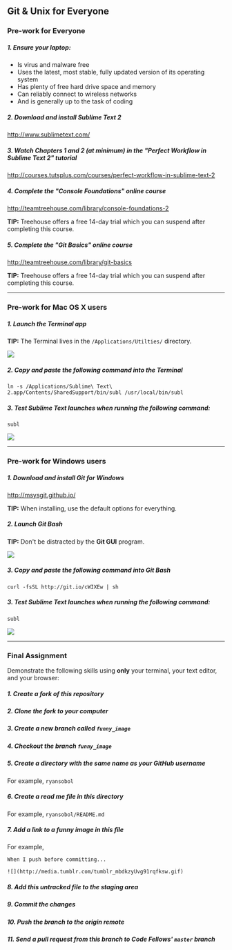 Git & Unix for Everyone
-----------------------

### Pre-work for Everyone

##### 1. Ensure your laptop:

  - Is virus and malware free
  - Uses the latest, most stable, fully updated version of its operating system
  - Has plenty of free hard drive space and memory
  - Can reliably connect to wireless networks
  - And is generally up to the task of coding

##### 2. Download and install Sublime Text 2

http://www.sublimetext.com/

##### 3. Watch Chapters 1 and 2 (at minimum) in the "Perfect Workflow in Sublime Text 2" tutorial

http://courses.tutsplus.com/courses/perfect-workflow-in-sublime-text-2

##### 4. Complete the "Console Foundations" online course

http://teamtreehouse.com/library/console-foundations-2

**TIP:** Treehouse offers a free 14-day trial which you can suspend after completing this course.

##### 5. Complete the "Git Basics" online course

http://teamtreehouse.com/library/git-basics

**TIP:** Treehouse offers a free 14-day trial which you can suspend after completing this course.

---

### Pre-work for Mac OS X users

##### 1. Launch the Terminal app

**TIP:** The Terminal lives in the `/Applications/Utilties/` directory.

![](https://i.imgur.com/bjEZWfn.png)

##### 2. Copy and paste the following command into the Terminal

```
ln -s /Applications/Sublime\ Text\ 2.app/Contents/SharedSupport/bin/subl /usr/local/bin/subl
```

##### 3. Test **Sublime Text** launches when running the following command:

```
subl
```

![](https://i.imgur.com/qUKikMZ.png)

---

### Pre-work for Windows users

##### 1. Download and install Git for Windows

http://msysgit.github.io/

**TIP:** When installing, use the default options for everything.

##### 2. Launch Git Bash

**TIP:** Don't be distracted by the **Git GUI** program.

![](https://i.imgur.com/kcMPKeI.png)

##### 3. Copy and paste the following command into Git Bash

```
curl -fsSL http://git.io/cWIXEw | sh
```

##### 3. Test **Sublime Text** launches when running the following command:

```
subl
```

![](https://i.imgur.com/o8SKEuF.png)

---

### Final Assignment

Demonstrate the following skills using **only** your terminal, your text editor, and your browser:

##### 1. Create a fork of this repository

##### 2. Clone the fork to your computer

##### 3. Create a new branch called `funny_image`

##### 4. Checkout the branch `funny_image`

##### 5. Create a directory with the same name as your GitHub username

For example, `ryansobol`

##### 6. Create a read me file in this directory

For example, `ryansobol/README.md`

##### 7. Add a link to a funny image in this file

For example,

```
When I push before committing...

![](http://media.tumblr.com/tumblr_mbdkzyUvg91rqfksw.gif)
```

##### 8. Add this untracked file to the staging area

##### 9. Commit the changes

##### 10. Push the branch to the origin remote

##### 11. Send a pull request from this branch to Code Fellows' `master` branch
